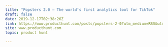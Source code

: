 ```yaml
---
title: "Popsters 2.0 — The world's first analytics tool for TikTok"
draft: false
date: 2019-12-17T02:38:26Z
link: https://www.producthunt.com/posts/popsters-2-0?utm_medium=RSS&utm_source=hune
site: www.producthunt.com
topic: product hunt  

---
```

